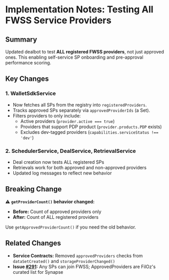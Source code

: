 # Implementation Notes: Testing All FWSS Service Providers

## Summary

Updated dealbot to test **ALL registered FWSS providers**, not just approved ones. This enabling self-service SP onboarding and pre-approval performance scoring.

## Key Changes

### 1. WalletSdkService
- Now fetches all SPs from the registry into `registeredProviders`.
- Tracks approved SPs separately via `approvedProviderIds` (a Set).
- Filters providers to only include:
  - Active providers (`provider.active === true`)
  - Providers that support PDP product (`provider.products.PDP` exists)
  - Excludes dev-tagged providers (`capabilities.serviceStatus !== 'dev'`)

### 2. SchedulerService, DealService, RetrievalService
- Deal creation now tests ALL registered SPs
- Retrievals work for both approved and non-approved providers
- Updated log messages to reflect new behavior

## Breaking Change

⚠️ **`getProviderCount()` behavior changed:**
- **Before:** Count of approved providers only
- **After:** Count of ALL registered providers

Use `getApprovedProviderCount()` if you need the old behavior.

## Related Changes

- **Service Contracts:** Removed `approvedProviders` checks from `dataSetCreated()` and `storageProviderChanged()`
- **Issue [#291](https://github.com/FilOzone/filecoin-services/issues/291):** Any SPs can join FWSS; ApprovedProviders are FilOz's curated list for Synapse

